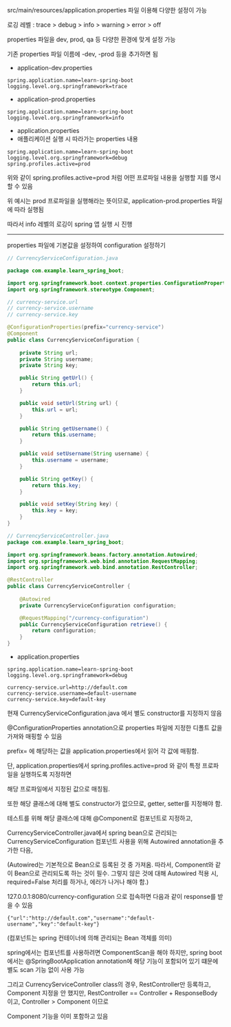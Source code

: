 src/main/resources/application.properties 파일 이용해 다양한 설정이 가능

로깅 레벨 : trace > debug > info > warning > error > off

properties 파일을 dev, prod, qa 등 다양한 환경에 맞게 설정 가능

기존 properties 파일 이름에 -dev, -prod 등을 추가하면 됨

- application-dev.properties
```
spring.application.name=learn-spring-boot
logging.level.org.springframework=trace
```

- application-prod.properties
```
spring.application.name=learn-spring-boot
logging.level.org.springframework=info
```

- application.properties
- 애플리케이션 실행 시 따라가는 properties 내용
```
spring.application.name=learn-spring-boot
logging.level.org.springframework=debug
spring.profiles.active=prod
```

위와 같이 spring.profiles.active=prod 처럼 어떤 프로파일 내용을 실행할 지를 명시할 수 있음

위 예시는 prod 프로파일을 실행해라는 뜻이므로, application-prod.properties 파일에 따라 실행됨

따라서 info 레벨의 로깅이 spring 앱 실행 시 진행

------

properties 파일에 기본값을 설정하여 configuration 설정하기

```java
// CurrencyServiceConfiguration.java

package com.example.learn_spring_boot;

import org.springframework.boot.context.properties.ConfigurationProperties;
import org.springframework.stereotype.Component;

// currency-service.url
// currency-service.username
// currency-service.key 

@ConfigurationProperties(prefix="currency-service")
@Component
public class CurrencyServiceConfiguration {
    
    private String url;
    private String username;
    private String key;

    public String getUrl() {
        return this.url;
    }

    public void setUrl(String url) {
        this.url = url;
    }

    public String getUsername() {
        return this.username;
    }

    public void setUsername(String username) {
        this.username = username;
    }

    public String getKey() {
        return this.key;
    }

    public void setKey(String key) {
        this.key = key;
    }
}
```

```java
// CurrencyServiceController.java
package com.example.learn_spring_boot;

import org.springframework.beans.factory.annotation.Autowired;
import org.springframework.web.bind.annotation.RequestMapping;
import org.springframework.web.bind.annotation.RestController;

@RestController
public class CurrencyServiceController {
    
    @Autowired
    private CurrencyServiceConfiguration configuration;

    @RequestMapping("/currency-configuration")
    public CurrencyServiceConfiguration retrieve() {
        return configuration;
    }
}
```

- application.properties
```
spring.application.name=learn-spring-boot
logging.level.org.springframework=debug

currency-service.url=http://default.com
currency-service.username=default-username
currency-service.key=default-key
```

현재 CurrencyServiceConfiguration.java 에서 별도 constructor를 지정하지 않음

@ConfigurationProperties annotation으로 properties 파일에 지정한 디폴트 값을 가져와 매핑할 수 있음

prefix= 에 해당하는 값을 application.properties에서 읽어 각 값에 매핑함. 

단, application.properties에서 spring.profiles.active=prod 와 같이 특정 프로파일을 실행하도록 지정하면

해당 프로파일에서 지정된 값으로 매칭됨. 

또한 해당 클래스에 대해 별도 constructor가 없으므로, getter, setter를 지정해야 함. 

테스트를 위해 해당 클래스에 대해 @Component로 컴포넌트로 지정하고, 

CurrencyServiceController.java에서 spring bean으로 관리되는 CurrencyServiceConfiguration 컴포넌트 사용을 위해 Autowired annotation을 추가한 다음, 

(Autowired는 기본적으로 Bean으로 등록된 것 중 가져옴. 따라서, Component와 같이 Bean으로 관리되도록 하는 것이 필수. 그렇지 않은 것에 대해 Autowired 적용 시, required=False 처리를 하거나, 에러가 나거나 해야 함.)

127.0.0.1:8080/currency-configuration 으로 접속하면 다음과 같이 response를 받을 수 있음

```
{"url":"http://default.com","username":"default-username","key":"default-key"}
```

(컴포넌트는 spring 컨테이너에 의해 관리되는 Bean 객체를 의미)

spring에서는 컴포넌트를 사용하려면 ComponentScan을 해야 하지만, spring boot에서는 @SpringBootApplication annotation에 해당 기능이 포함되어 있기 떄문에 별도 scan 기능 없이 사용 가능

그리고 CurrencyServiceController class의 경우, RestController만 등록하고, Component 지정을 안 했지만, RestController == Controller + ResponseBody 이고, Controller > Component 이므로

Component 기능을 이미 포함하고 있음 

